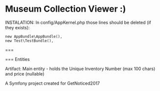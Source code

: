 Museum Collection Viewer :)
===

INSTALATION:
In config/AppKernel.php those lines should be deleted (if they exists):

    new AppBundle\AppBundle(),
    new Test\TestBundle(),
===

===
Entities

Artifact:
Main entity - holds the Unique Inventory Number (max 100 chars) and price (nullable)



A Symfony project created for GetNoticed2017

